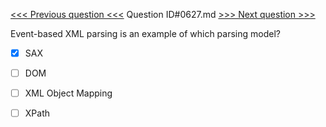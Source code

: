[<<< Previous question <<<](0626.md)  Question ID#0627.md  [>>> Next question >>>](0628.md) 

Event-based XML parsing is an example of which parsing model?




- [x] SAX

- [ ] DOM

- [ ] XML Object Mapping

- [ ] XPath

